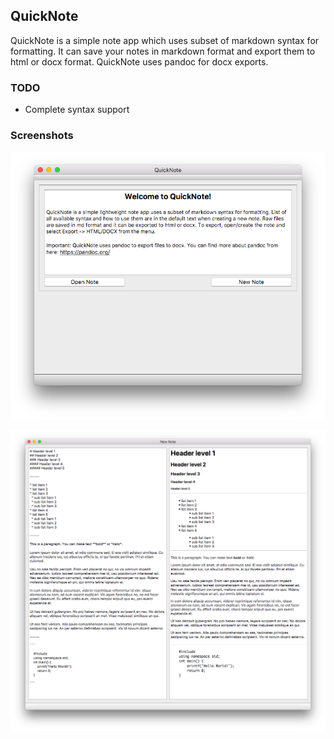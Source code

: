 ## QuickNote


QuickNote is a simple note app which uses subset of markdown syntax for formatting. It can save your notes in markdown format and export them to html or docx format. QuickNote uses pandoc for docx exports.

### TODO

* Complete syntax support

### Screenshots


![](screenshots/MainWindow.png)

![](screenshots/NewNoteWindow.png)
